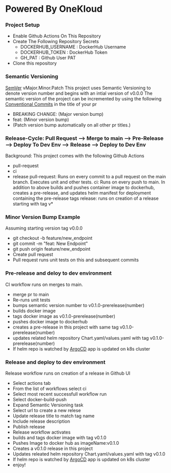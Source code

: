 # Powered By OneKloud 

### Project Setup

- Enable Github Actions On This Repository
- Create The Following Repository Secrets
  - DOCKERHUB_USERNAME : DockerHub Username
  - DOCKERHUB_TOKEN : DockerHub Token
  - GH_PAT : Github User PAT
- Clone this repository

### Semantic Versioning
[SemVer](https://semver.org/)
vMajor.Minor.Patch
This project uses Semantic Versioning to denote version number
and begins with an intial version of v0.0.0
The semantic version of the project can be incremented by using the following 
[Conventional Commits](https://www.conventionalcommits.org/en/v1.0.0/) in the title of your pr
- BREAKING CHANGE: (Major version bump)
- feat: (Minor version bump)
- (Patch version bump automatically on all other pr titles.)

### Release-Cycle: Pull Request --> Merge to main --> Pre-Release --> Deploy To Dev Env --> Release --> Deploy to Dev Env
Background: This project comes with the following Github Actions
- pull-request
- ci
- release
pull-request: Runs on every commit to a pull request on the main branch. Executes unit and other tests.
ci: Runs on every push to main. In addition to above builds and pushes container image to dockerhub, creates a pre-release, and updates helm manifest for deployment containing the pre-release tags
release: runs on creation of a release starting with tag v*

### Minor Version Bump Example
Assuming starting version tag v0.0.0
- git checkout -b feature/new_endpoint
- git commit -m "feat: New Endpoint"
- git push origin feature/new_endpoint
- Create pull request
- Pull request runs unit tests on this and subsequent commits

### Pre-release and deloy to dev environment
CI workflow runs on merges to main.
- merge pr to main
- Re-runs unit tests
- bumps semantic version number to v0.1.0-prerelease(number)
- builds docker image
- tags docker image as v0.1.0-prerelease(number)
- pushes docker image to dockerhub
- creates a pre-release in this project with same tag v0.1.0-prerelease(number)
- updates related helm repository Chart.yaml/values.yaml with tag v0.1.0-prerelease(number)
- If helm repo is watched by [ArgoCD](https://argo-cd.readthedocs.io/en/stable/) app is updated on k8s cluster

### Release and deploy to dev environment
Release workflow runs on creation of a release in Github UI
- Select actions tab
- From the list of workflows select ci
- Select most recent successfull workflow run
- Select docker-build-push
- Expand Semantic Versioning task
- Select url to create a new relese
- Update release title to match tag name
- Include release description
- Publish release
- Release workflow activates
- builds and tags docker image with tag v0.1.0
- Pushes Image to docker hub as imageName:v0.1.0
- Creates a v0.1.0 release in this project
- Updates releated helm repository Chart.yaml/values.yaml with tag v0.1.0
- If helm repo is watched by [ArgoCD](https://argo-cd.readthedocs.io/en/stable/) app is updated on k8s cluster
- enjoy!


